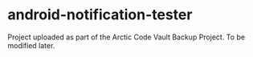 # android-notification-tester 
Project uploaded as part of the Arctic Code Vault Backup Project. To be modified later. 
